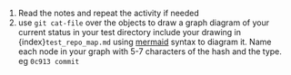1. Read the notes and repeat the activity if needed
1. use `git cat-file` over the objects to draw a graph diagram of your current status in your test directory include your drawing in {index}`test_repo_map.md` using [mermaid](https://github.blog/2022-02-14-include-diagrams-markdown-files-mermaid/) syntax to diagram it. Name each node in your graph with 5-7 characters of the hash and the type. eg `0c913 commit`
